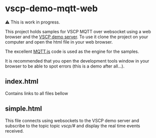 # vscp-demo-mqtt-web

:warning: This is work in progress.

This project holds samples for VSCP MQTT over websocket using a web browser and the [VSCP demo server](https://github.com/grodansparadis/vscp/wiki/Demo). To use it clone the project on your computer and open the html file in your web browser.

The excellent [MQTT.js](https://github.com/mqttjs/MQTT.js) code is used as the engine for the samples. 

It is recommended that you open the development tools window in your browser to be able to spot errors (this is a demo after all...).

## index.html
Contains links to all files bellow

## simple.html
This file connects using websockets to the VSCP demo server and subscribe to the topic topic _vscp/#_ and display the real time events received. 
